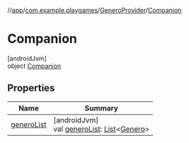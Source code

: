 //[app](../../../../index.md)/[com.example.playgames](../../index.md)/[GeneroProvider](../index.md)/[Companion](index.md)

# Companion

[androidJvm]\
object [Companion](index.md)

## Properties

| Name | Summary |
|---|---|
| [generoList](genero-list.md) | [androidJvm]<br>val [generoList](genero-list.md): [List](https://kotlinlang.org/api/latest/jvm/stdlib/kotlin.collections/-list/index.html)&lt;[Genero](../../-genero/index.md)&gt; |

